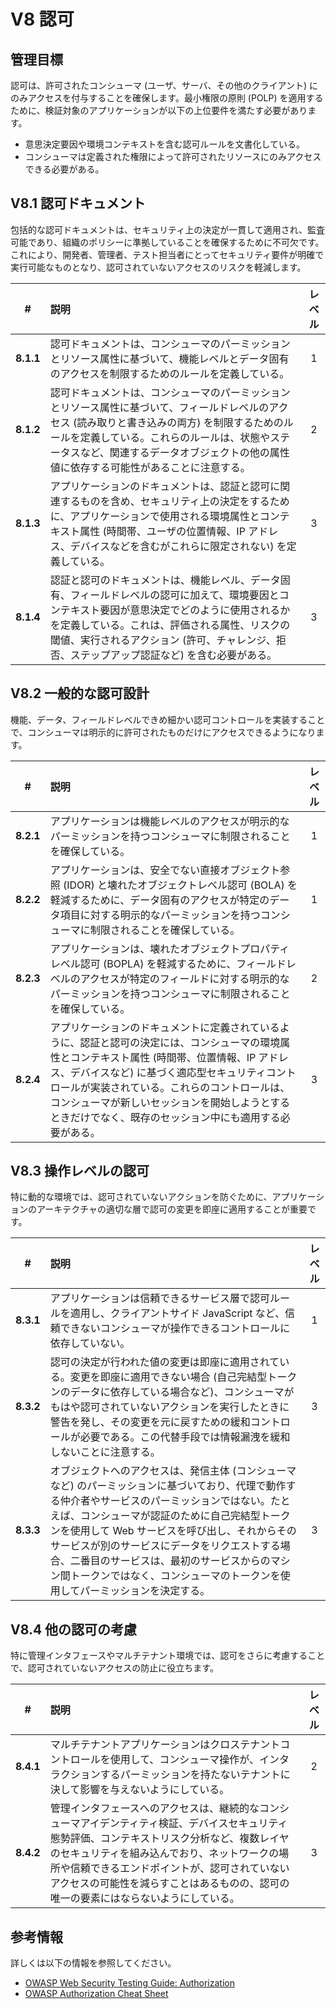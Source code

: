 # V8 認可

## 管理目標

認可は、許可されたコンシューマ (ユーザ、サーバ、その他のクライアント) にのみアクセスを付与することを確保します。最小権限の原則 (POLP) を適用するために、検証対象のアプリケーションが以下の上位要件を満たす必要があります。

* 意思決定要因や環境コンテキストを含む認可ルールを文書化している。
* コンシューマは定義された権限によって許可されたリソースにのみアクセスできる必要がある。

## V8.1 認可ドキュメント

包括的な認可ドキュメントは、セキュリティ上の決定が一貫して適用され、監査可能であり、組織のポリシーに準拠していることを確保するために不可欠です。これにより、開発者、管理者、テスト担当者にとってセキュリティ要件が明確で実行可能なものとなり、認可されていないアクセスのリスクを軽減します。

| # | 説明 | レベル |
| :---: | :--- | :---: |
| **8.1.1** | 認可ドキュメントは、コンシューマのパーミッションとリソース属性に基づいて、機能レベルとデータ固有のアクセスを制限するためのルールを定義している。 | 1 |
| **8.1.2** | 認可ドキュメントは、コンシューマのパーミッションとリソース属性に基づいて、フィールドレベルのアクセス (読み取りと書き込みの両方) を制限するためのルールを定義している。これらのルールは、状態やステータスなど、関連するデータオブジェクトの他の属性値に依存する可能性があることに注意する。 | 2 |
| **8.1.3** | アプリケーションのドキュメントは、認証と認可に関連するものを含め、セキュリティ上の決定をするために、アプリケーションで使用される環境属性とコンテキスト属性 (時間帯、ユーザの位置情報、IP アドレス、デバイスなどを含むがこれらに限定されない) を定義している。 | 3 |
| **8.1.4** | 認証と認可のドキュメントは、機能レベル、データ固有、フィールドレベルの認可に加えて、環境要因とコンテキスト要因が意思決定でどのように使用されるかを定義している。これは、評価される属性、リスクの閾値、実行されるアクション (許可、チャレンジ、拒否、ステップアップ認証など) を含む必要がある。 | 3 |

## V8.2 一般的な認可設計

機能、データ、フィールドレベルできめ細かい認可コントロールを実装することで、コンシューマは明示的に許可されたものだけにアクセスできるようになります。

| # | 説明 | レベル |
| :---: | :--- | :---: |
| **8.2.1** | アプリケーションは機能レベルのアクセスが明示的なパーミッションを持つコンシューマに制限されることを確保している。 | 1 |
| **8.2.2** | アプリケーションは、安全でない直接オブジェクト参照 (IDOR) と壊れたオブジェクトレベル認可 (BOLA) を軽減するために、データ固有のアクセスが特定のデータ項目に対する明示的なパーミッションを持つコンシューマに制限されることを確保している。 | 1 |
| **8.2.3** | アプリケーションは、壊れたオブジェクトプロパティレベル認可 (BOPLA) を軽減するために、フィールドレベルのアクセスが特定のフィールドに対する明示的なパーミッションを持つコンシューマに制限されることを確保している。 | 2 |
| **8.2.4** | アプリケーションのドキュメントに定義されているように、認証と認可の決定には、コンシューマの環境属性とコンテキスト属性 (時間帯、位置情報、IP アドレス、デバイスなど) に基づく適応型セキュリティコントロールが実装されている。これらのコントロールは、コンシューマが新しいセッションを開始しようとするときだけでなく、既存のセッション中にも適用する必要がある。 | 3 |

## V8.3 操作レベルの認可

特に動的な環境では、認可されていないアクションを防ぐために、アプリケーションのアーキテクチャの適切な層で認可の変更を即座に適用することが重要です。

| # | 説明 | レベル |
| :---: | :--- | :---: |
| **8.3.1** | アプリケーションは信頼できるサービス層で認可ルールを適用し、クライアントサイド JavaScript など、信頼できないコンシューマが操作できるコントロールに依存していない。 | 1 |
| **8.3.2** | 認可の決定が行われた値の変更は即座に適用されている。変更を即座に適用できない場合 (自己完結型トークンのデータに依存している場合など)、コンシューマがもはや認可されていないアクションを実行したときに警告を発し、その変更を元に戻すための緩和コントロールが必要である。この代替手段では情報漏洩を緩和しないことに注意する。 | 3 |
| **8.3.3** | オブジェクトへのアクセスは、発信主体 (コンシューマなど) のパーミッションに基づいており、代理で動作する仲介者やサービスのパーミッションではない。たとえば、コンシューマが認証のために自己完結型トークンを使用して Web サービスを呼び出し、それからそのサービスが別のサービスにデータをリクエストする場合、二番目のサービスは、最初のサービスからのマシン間トークンではなく、コンシューマのトークンを使用してパーミッションを決定する。 | 3 |

## V8.4 他の認可の考慮

特に管理インタフェースやマルチテナント環境では、認可をさらに考慮することで、認可されていないアクセスの防止に役立ちます。

| # | 説明 | レベル |
| :---: | :--- | :---: |
| **8.4.1** | マルチテナントアプリケーションはクロステナントコントロールを使用して、コンシューマ操作が、インタラクションするパーミッションを持たないテナントに決して影響を与えないようにしている。 | 2 |
| **8.4.2** | 管理インタフェースへのアクセスは、継続的なコンシューマアイデンティティ検証、デバイスセキュリティ態勢評価、コンテキストリスク分析など、複数レイヤのセキュリティを組み込んでおり、ネットワークの場所や信頼できるエンドポイントが、認可されていないアクセスの可能性を減らすことはあるものの、認可の唯一の要素にはならないようにしている。 | 3 |

## 参考情報

詳しくは以下の情報を参照してください。

* [OWASP Web Security Testing Guide: Authorization](https://owasp.org/www-project-web-security-testing-guide/stable/4-Web_Application_Security_Testing/05-Authorization_Testing)
* [OWASP Authorization Cheat Sheet](https://cheatsheetseries.owasp.org/cheatsheets/Authorization_Cheat_Sheet.html)
